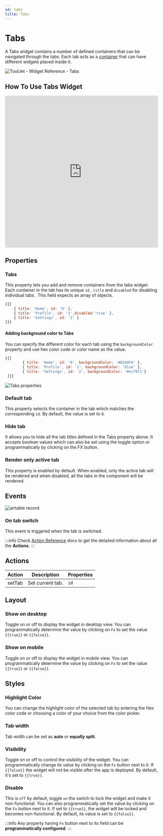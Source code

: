 ```yaml
---
id: tabs
title: Tabs
---
```


# Tabs

A Tabs widget contains a number of defined containers that can be navigated through the tabs. Each tab acts as a [container](/docs/widgets/container/) that can have different widgets placed inside it.

<div style={{textAlign: 'center'}}>

<img className="screenshot-full" src="/img/widgets/tabs/tabs.png" alt="ToolJet - Widget Reference - Tabs" />

</div>

## How To Use Tabs Widget

<iframe height="500" src="https://www.youtube.com/embed/YmAhpO4Ku5w" title="Tabs Widget" frameborder="0" allowfullscreen width="100%"></iframe>

## Properties

### Tabs

This property lets you add and remove containers from the tabs widget. Each container in the tab has its unique `id` , `title` and `disabled` for disabling individual tabs . This field expects an array of objects.

```js
{{[
    { title: 'Home', id: '0' },
    { title: 'Profile', id: '1',disabled:'true' },
    { title: 'Settings', id: '2' }
]}}
```

#### Adding background color to Tabs

You can specify the different color for each tab using the `backgroundColor` property and use hex color code or color name as the value.

```js
{{[ 
		{ title: 'Home', id: '0', backgroundColor: '#81D4FA' }, 
		{ title: 'Profile', id: '1', backgroundColor: 'blue' }, 
		{ title: 'Settings', id: '2', backgroundColor: '#ecf0f1'} 
 ]}}
```

<div style={{textAlign: 'center'}}>

<img className="screenshot-full" src="/img/widgets/tabs/tabsbg.png" alt="Tabs properties"/>

</div>

### Default tab

This property selects the container in the tab which matches the corresponding `id`. By default, the value is set to `0`.

### Hide tab

It allows you to hide all the tab titles defined in the Tabs property above. It accepts boolean values which can also be set using the toggle option or programmatically by clicking on the FX button.

### Render only active tab

This property is enabled by default. When enabled, only the active tab will be rendered and when disabled, all the tabs in the component will be rendered.

## Events

<div style={{textAlign: 'center'}}>

<img className="screenshot-full" src="/img/widgets/tabs/events.png" alt="airtable record"/>

</div>

### On tab switch

This event is triggered when the tab is switched.

:::info
Check [Action Reference](/docs/category/actions-reference) docs to get the detailed information about all the **Actions**.
:::

## Actions

| Action      | Description | Properties |
| ----------- | ----------- | ------------------ |
| setTab | Set current tab. | `id` |

## Layout

### Show on desktop

Toggle on or off to display the widget in desktop view. You can programmatically determine the value by clicking on `Fx` to set the value `{{true}}` or `{{false}}`.

### Show on mobile

Toggle on or off to display the widget in mobile view. You can programmatically determine the value by clicking on `Fx` to set the value `{{true}}` or `{{false}}`.

## Styles

### Highlight Color

You can change the highlight color of the selected tab by entering the Hex color code or choosing a color of your choice from the color picker.

### Tab width

Tab width can be set as **auto** or **equally split**.

### Visibility

Toggle on or off to control the visibility of the widget. You can programmatically change its value by clicking on the `Fx` button next to it. If `{{false}}` the widget will not be visible after the app is deployed. By default, it's set to `{{true}}`.

### Disable

This is `off` by default, toggle `on` the switch to lock the widget and make it non-functional. You can also programmatically set the value by clicking on the `Fx` button next to it. If set to `{{true}}`, the widget will be locked and becomes non-functional. By default, its value is set to `{{false}}`.

:::info
Any property having `Fx` button next to its field can be **programmatically configured**.
:::